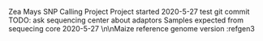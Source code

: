 Zea Mays SNP Calling Project
Project started 2020-5-27
test git commit
TODO: ask sequencing center about adaptors
Samples expected from sequecing core 2020-5-27
\n\nMaize reference genome version :refgen3
